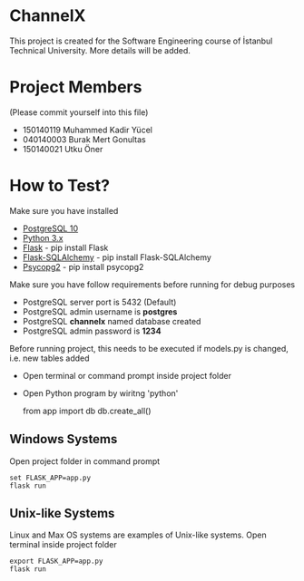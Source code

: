 # ChannelX
This project is created for the Software Engineering course of İstanbul Technical University. More details will be added.

# Project Members

(Please commit yourself into this file)

* 150140119 Muhammed Kadir Yücel
* 040140003 Burak Mert Gonultas
* 150140021 Utku Öner

# How to Test?

Make sure you have installed

* [PostgreSQL 10](https://www.postgresql.org)
* [Python 3.x](https://www.python.org/)
* [Flask](http://flask.pocoo.org/) - pip install Flask
* [Flask-SQLAlchemy](http://flask-sqlalchemy.pocoo.org) - pip install Flask-SQLAlchemy
* [Psycopg2](http://initd.org/psycopg/) - pip install psycopg2

Make sure you have follow requirements before running for debug purposes

* PostgreSQL server port is 5432 (Default)
* PostgreSQL admin username is **postgres**
* PostgreSQL **channelx** named database created
* PostgreSQL admin password is **1234**

Before running project, this needs to be executed if models.py is changed, i.e. new tables added

* Open terminal or command prompt inside project folder
* Open Python program by wiritng 'python'

    from app import db
    db.create_all()
    
## Windows Systems

Open project folder in command prompt

    set FLASK_APP=app.py
    flask run

## Unix-like Systems

Linux and Max OS systems are examples of Unix-like systems. Open terminal inside project folder

    export FLASK_APP=app.py
    flask run
